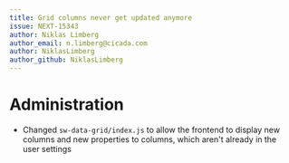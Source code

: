 ```yaml
---
title: Grid columns never get updated anymore
issue: NEXT-15343
author: Niklas Limberg
author_email: n.limberg@cicada.com
author: NiklasLimberg
author_github: NiklasLimberg
---
```

# Administration
*  Changed `sw-data-grid/index.js` to allow the frontend to display new columns and new properties to columns, which aren't already in the user settings
